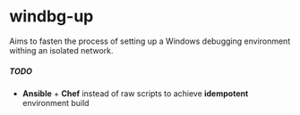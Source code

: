 # windbg-up

Aims to fasten the process of setting up a Windows debugging environment withing an isolated network.

##### TODO
- **Ansible** + **Chef** instead of raw scripts to achieve **idempotent** environment build